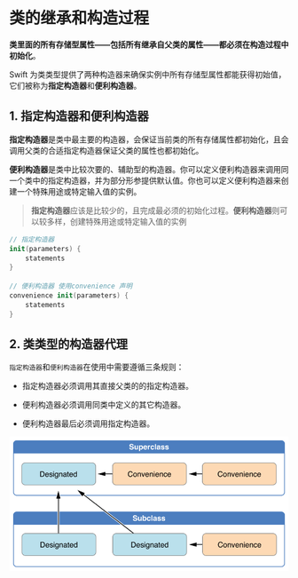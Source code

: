 # 类的继承和构造过程

**类里面的所有存储型属性——包括所有继承自父类的属性——都必须在构造过程中初始化**。

Swift 为类类型提供了两种构造器来确保实例中所有存储型属性都能获得初始值，它们被称为**指定构造器**和**便利构造器**。


## 1. 指定构造器和便利构造器

**指定构造器**是类中最主要的构造器，会保证当前类的所有存储属性都初始化，且会调用父类的合适指定构造器保证父类的属性也都初始化。

**便利构造器**是类中比较次要的、辅助型的构造器。你可以定义便利构造器来调用同一个类中的指定构造器，并为部分形参提供默认值。你也可以定义便利构造器来创建一个特殊用途或特定输入值的实例。

> **指定构造器**应该是比较少的，且完成最必须的初始化过程。**便利构造器**则可以较多样，创建特殊用途或特定输入值的实例

```swift
// 指定构造器
init(parameters) {
    statements
}

// 便利构造器 使用convenience 声明
convenience init(parameters) {
    statements
}
```

## 2. 类类型的构造器代理

`指定构造器`和`便利构造器`在使用中需要遵循三条规则：

- 指定构造器必须调用其直接父类的的指定构造器。
  
- 便利构造器必须调用同类中定义的其它构造器。

- 便利构造器最后必须调用指定构造器。


![](https://github.com/existorlive/existorlivepic/raw/master/initializerDelegation01_2x.png)


